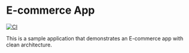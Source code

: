 # E-commerce App
[![CI](https://github.com/notoriousmarcos/EcommerceApp/actions/workflows/.ios.yml/badge.svg?event=push)](https://github.com/notoriousmarcos/EcommerceApp/actions/workflows/.ios.yml)

This is a sample application that demonstrates an E-commerce app with clean architecture. 
